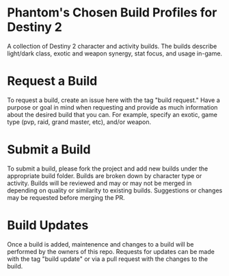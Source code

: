 # Phantom's Chosen Build Profiles for Destiny 2
A collection of Destiny 2 character and activity builds.  The builds describe light/dark class, exotic and weapon synergy, stat focus, and usage in-game.

# Request a Build
To request a build, create an issue here with the tag "build request."  Have a purpose or goal in mind when requesting and provide as much information about the desired build that you can. For example, specify an exotic, game type (pvp, raid, grand master, etc), and/or weapon.

# Submit a Build
To submit a build, please fork the project and add new builds under the appropriate build folder. Builds are broken down by character type or activity.  Builds will be reviewed and may or may not be merged in depending on quality or similarity to existing builds.  Suggestions or changes may be requested before merging the PR.

# Build Updates
Once a build is added, maintenence and changes to a build will be performed by the owners of this repo.  Requests for updates can be made with the tag "build update" or via a pull request with the changes to the build.

